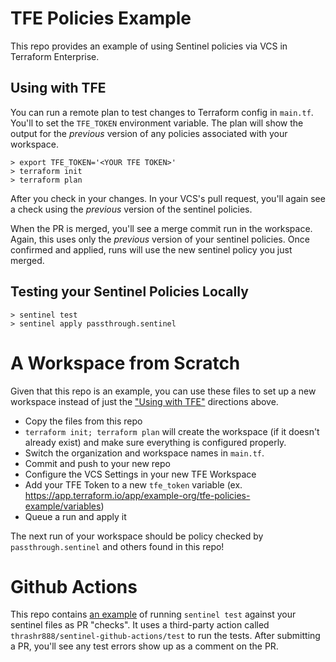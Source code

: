 # TFE Policies Example

This repo provides an example of using Sentinel policies via VCS in Terraform Enterprise.


## Using with TFE

You can run a remote plan to test changes to Terraform config in `main.tf`. You'll to set the `TFE_TOKEN` environment variable. The plan will show the output for the _previous_ version of any policies associated with your workspace.

    > export TFE_TOKEN='<YOUR TFE TOKEN>'
    > terraform init
    > terraform plan

After you check in your changes. In your VCS's pull request, you'll again see a check using the _previous_ version of the sentinel policies.

When the PR is merged, you'll see a merge commit run in the workspace. Again, this uses only the _previous_ version of your sentinel policies. Once confirmed and applied, runs will use the new sentinel policy you just merged.


## Testing your Sentinel Policies Locally

    > sentinel test
    > sentinel apply passthrough.sentinel


# A Workspace from Scratch

Given that this repo is an example, you can use these files to set up a new workspace instead of just the ["Using with TFE"](#using-with-tfe) directions above.

- Copy the files from this repo
- `terraform init; terraform plan` will create the workspace (if it doesn't already exist) and make sure everything is configured properly.
- Switch the organization and workspace names in `main.tf`.
- Commit and push to your new repo
- Configure the VCS Settings in your new TFE Workspace
- Add your TFE Token to a new `tfe_token` variable (ex. https://app.terraform.io/app/example-org/tfe-policies-example/variables)
- Queue a run and apply it

The next run of your workspace should be policy checked by `passthrough.sentinel` and others found in this repo!


# Github Actions

This repo contains [an example](.github/main.workflow) of running `sentinel test` against your sentinel files as PR "checks". It uses a third-party action called `thrashr888/sentinel-github-actions/test` to run the tests. After submitting a PR, you'll see any test errors show up as a comment on the PR.

